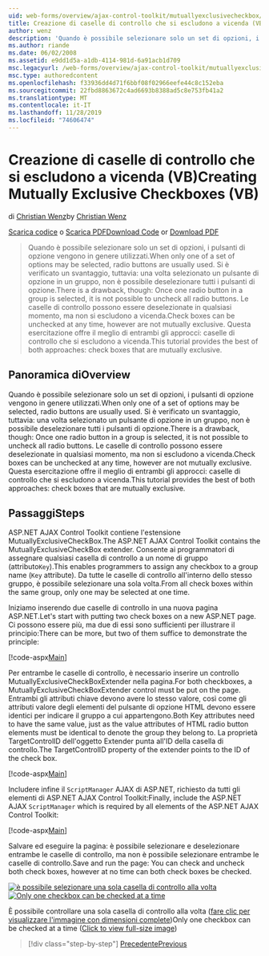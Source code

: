 ```yaml
---
uid: web-forms/overview/ajax-control-toolkit/mutuallyexclusivecheckbox/creating-mutually-exclusive-checkboxes-vb
title: Creazione di caselle di controllo che si escludono a vicenda (VB) | Microsoft Docs
author: wenz
description: 'Quando è possibile selezionare solo un set di opzioni, i pulsanti di opzione vengono in genere utilizzati. Si è verificato un svantaggio, tuttavia: una volta selezionato un pulsante di opzione in un gruppo,...'
ms.author: riande
ms.date: 06/02/2008
ms.assetid: e9dd1d5a-a1db-4114-981d-6a91acb1d709
msc.legacyurl: /web-forms/overview/ajax-control-toolkit/mutuallyexclusivecheckbox/creating-mutually-exclusive-checkboxes-vb
msc.type: authoredcontent
ms.openlocfilehash: f33936dd4d71f6bbf08f02966eefe44c8c152eba
ms.sourcegitcommit: 22fbd8863672c4ad6693b8388ad5c8e753fb41a2
ms.translationtype: MT
ms.contentlocale: it-IT
ms.lasthandoff: 11/28/2019
ms.locfileid: "74606474"
---
```

# <a name="creating-mutually-exclusive-checkboxes-vb"></a><span data-ttu-id="0d259-104">Creazione di caselle di controllo che si escludono a vicenda (VB)</span><span class="sxs-lookup"><span data-stu-id="0d259-104">Creating Mutually Exclusive Checkboxes (VB)</span></span>

<span data-ttu-id="0d259-105">di [Christian Wenz](https://github.com/wenz)</span><span class="sxs-lookup"><span data-stu-id="0d259-105">by [Christian Wenz](https://github.com/wenz)</span></span>

<span data-ttu-id="0d259-106">[Scarica codice](https://download.microsoft.com/download/9/3/f/93f8daea-bebd-4821-833b-95205389c7d0/MutuallyExclusiveCheckBox0.vb.zip) o [Scarica PDF](https://download.microsoft.com/download/b/6/a/b6ae89ee-df69-4c87-9bfb-ad1eb2b23373/mutuallyexclusivecheckbox0VB.pdf)</span><span class="sxs-lookup"><span data-stu-id="0d259-106">[Download Code](https://download.microsoft.com/download/9/3/f/93f8daea-bebd-4821-833b-95205389c7d0/MutuallyExclusiveCheckBox0.vb.zip) or [Download PDF](https://download.microsoft.com/download/b/6/a/b6ae89ee-df69-4c87-9bfb-ad1eb2b23373/mutuallyexclusivecheckbox0VB.pdf)</span></span>

> <span data-ttu-id="0d259-107">Quando è possibile selezionare solo un set di opzioni, i pulsanti di opzione vengono in genere utilizzati.</span><span class="sxs-lookup"><span data-stu-id="0d259-107">When only one of a set of options may be selected, radio buttons are usually used.</span></span> <span data-ttu-id="0d259-108">Si è verificato un svantaggio, tuttavia: una volta selezionato un pulsante di opzione in un gruppo, non è possibile deselezionare tutti i pulsanti di opzione.</span><span class="sxs-lookup"><span data-stu-id="0d259-108">There is a drawback, though: Once one radio button in a group is selected, it is not possible to uncheck all radio buttons.</span></span> <span data-ttu-id="0d259-109">Le caselle di controllo possono essere deselezionate in qualsiasi momento, ma non si escludono a vicenda.</span><span class="sxs-lookup"><span data-stu-id="0d259-109">Check boxes can be unchecked at any time, however are not mutually exclusive.</span></span> <span data-ttu-id="0d259-110">Questa esercitazione offre il meglio di entrambi gli approcci: caselle di controllo che si escludono a vicenda.</span><span class="sxs-lookup"><span data-stu-id="0d259-110">This tutorial provides the best of both approaches: check boxes that are mutually exclusive.</span></span>

## <a name="overview"></a><span data-ttu-id="0d259-111">Panoramica di</span><span class="sxs-lookup"><span data-stu-id="0d259-111">Overview</span></span>

<span data-ttu-id="0d259-112">Quando è possibile selezionare solo un set di opzioni, i pulsanti di opzione vengono in genere utilizzati.</span><span class="sxs-lookup"><span data-stu-id="0d259-112">When only one of a set of options may be selected, radio buttons are usually used.</span></span> <span data-ttu-id="0d259-113">Si è verificato un svantaggio, tuttavia: una volta selezionato un pulsante di opzione in un gruppo, non è possibile deselezionare tutti i pulsanti di opzione.</span><span class="sxs-lookup"><span data-stu-id="0d259-113">There is a drawback, though: Once one radio button in a group is selected, it is not possible to uncheck all radio buttons.</span></span> <span data-ttu-id="0d259-114">Le caselle di controllo possono essere deselezionate in qualsiasi momento, ma non si escludono a vicenda.</span><span class="sxs-lookup"><span data-stu-id="0d259-114">Check boxes can be unchecked at any time, however are not mutually exclusive.</span></span> <span data-ttu-id="0d259-115">Questa esercitazione offre il meglio di entrambi gli approcci: caselle di controllo che si escludono a vicenda.</span><span class="sxs-lookup"><span data-stu-id="0d259-115">This tutorial provides the best of both approaches: check boxes that are mutually exclusive.</span></span>

## <a name="steps"></a><span data-ttu-id="0d259-116">Passaggi</span><span class="sxs-lookup"><span data-stu-id="0d259-116">Steps</span></span>

<span data-ttu-id="0d259-117">ASP.NET AJAX Control Toolkit contiene l'estensione MutuallyExclusiveCheckBox.</span><span class="sxs-lookup"><span data-stu-id="0d259-117">The ASP.NET AJAX Control Toolkit contains the MutuallyExclusiveCheckBox extender.</span></span> <span data-ttu-id="0d259-118">Consente ai programmatori di assegnare qualsiasi casella di controllo a un nome di gruppo (attributo`Key`).</span><span class="sxs-lookup"><span data-stu-id="0d259-118">This enables programmers to assign any checkbox to a group name (`Key` attribute).</span></span> <span data-ttu-id="0d259-119">Da tutte le caselle di controllo all'interno dello stesso gruppo, è possibile selezionare una sola volta.</span><span class="sxs-lookup"><span data-stu-id="0d259-119">From all check boxes within the same group, only one may be selected at one time.</span></span>

<span data-ttu-id="0d259-120">Iniziamo inserendo due caselle di controllo in una nuova pagina ASP.NET.</span><span class="sxs-lookup"><span data-stu-id="0d259-120">Let's start with putting two check boxes on a new ASP.NET page.</span></span> <span data-ttu-id="0d259-121">Ci possono essere più, ma due di essi sono sufficienti per illustrare il principio:</span><span class="sxs-lookup"><span data-stu-id="0d259-121">There can be more, but two of them suffice to demonstrate the principle:</span></span>

[!code-aspx[Main](creating-mutually-exclusive-checkboxes-vb/samples/sample1.aspx)]

<span data-ttu-id="0d259-122">Per entrambe le caselle di controllo, è necessario inserire un controllo MutuallyExclusiveCheckBoxExtender nella pagina.</span><span class="sxs-lookup"><span data-stu-id="0d259-122">For both checkboxes, a MutuallyExclusiveCheckBoxExtender control must be put on the page.</span></span> <span data-ttu-id="0d259-123">Entrambi gli attributi chiave devono avere lo stesso valore, così come gli attributi valore degli elementi del pulsante di opzione HTML devono essere identici per indicare il gruppo a cui appartengono.</span><span class="sxs-lookup"><span data-stu-id="0d259-123">Both Key attributes need to have the same value, just as the value attributes of HTML radio button elements must be identical to denote the group they belong to.</span></span> <span data-ttu-id="0d259-124">La proprietà TargetControlID dell'oggetto Extender punta all'ID della casella di controllo.</span><span class="sxs-lookup"><span data-stu-id="0d259-124">The TargetControlID property of the extender points to the ID of the check box.</span></span>

[!code-aspx[Main](creating-mutually-exclusive-checkboxes-vb/samples/sample2.aspx)]

<span data-ttu-id="0d259-125">Includere infine il `ScriptManager` AJAX di ASP.NET, richiesto da tutti gli elementi di ASP.NET AJAX Control Toolkit:</span><span class="sxs-lookup"><span data-stu-id="0d259-125">Finally, include the ASP.NET AJAX `ScriptManager` which is required by all elements of the ASP.NET AJAX Control Toolkit:</span></span>

[!code-aspx[Main](creating-mutually-exclusive-checkboxes-vb/samples/sample3.aspx)]

<span data-ttu-id="0d259-126">Salvare ed eseguire la pagina: è possibile selezionare e deselezionare entrambe le caselle di controllo, ma non è possibile selezionare entrambe le caselle di controllo.</span><span class="sxs-lookup"><span data-stu-id="0d259-126">Save and run the page: You can check and uncheck both check boxes, however at no time can both check boxes be checked.</span></span>

<span data-ttu-id="0d259-127">[![è possibile selezionare una sola casella di controllo alla volta](creating-mutually-exclusive-checkboxes-vb/_static/image2.png)](creating-mutually-exclusive-checkboxes-vb/_static/image1.png)</span><span class="sxs-lookup"><span data-stu-id="0d259-127">[![Only one checkbox can be checked at a time](creating-mutually-exclusive-checkboxes-vb/_static/image2.png)](creating-mutually-exclusive-checkboxes-vb/_static/image1.png)</span></span>

<span data-ttu-id="0d259-128">È possibile controllare una sola casella di controllo alla volta ([fare clic per visualizzare l'immagine con dimensioni complete](creating-mutually-exclusive-checkboxes-vb/_static/image3.png))</span><span class="sxs-lookup"><span data-stu-id="0d259-128">Only one checkbox can be checked at a time ([Click to view full-size image](creating-mutually-exclusive-checkboxes-vb/_static/image3.png))</span></span>

> [!div class="step-by-step"]
> [<span data-ttu-id="0d259-129">Precedente</span><span class="sxs-lookup"><span data-stu-id="0d259-129">Previous</span></span>](creating-mutually-exclusive-checkboxes-cs.md)
